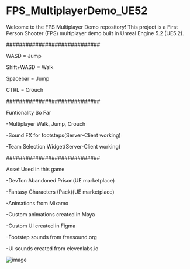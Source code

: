 # FPS_MultiplayerDemo_UE52
Welcome to the FPS Multiplayer Demo repository! This project is a First Person Shooter (FPS) multiplayer demo built in Unreal Engine 5.2 (UE5.2).

#############################

WASD = Jump

Shift+WASD = Walk

Spacebar = Jump

CTRL = Crouch



#############################

Funtionality So Far

  -Multiplayer Walk, Jump, Crouch
  
  -Sound FX for footsteps(Server-Client working)

  -Team Selection Widget(Server-Client working)



#############################

Asset Used in this game

-DevTon Abandoned Prison(UE marketplace)

-Fantasy Characters (Pack)(UE marketplace)

-Animations from Mixamo

-Custom animations created in Maya

-Custom UI created in Figma

-Footstep sounds from freesound.org

-UI sounds created from elevenlabs.io

![image](https://github.com/user-attachments/assets/e8993bd9-477e-4c46-b2b0-17b34ab9e1e2)

